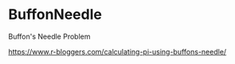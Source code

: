 # BuffonNeedle
Buffon's Needle Problem

https://www.r-bloggers.com/calculating-pi-using-buffons-needle/
